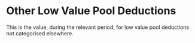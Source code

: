 # Other Low Value Pool Deductions
This is the value, during the relevant period, for low value pool deductions not categorised elsewhere.